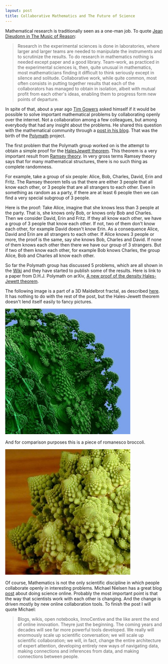```yaml
---
layout: post
title: Collaborative Mathematics and The Future of Science
---
```


<p>
Mathematical research is traditionally seen as a one-man job. To quote
<a href="http://books.google.com/books?id=lQosnIw05dYC">
  Jean Dieudonn in The Music of Reason</a>:
</p>


> Research in the experimental sciences is done in laboratories, where
> larger and larger teams are needed to manipulate the instruments and to
> scrutinize the results. To do research in mathematics nothing is needed
> except paper and a good library. Team-work, as practiced in the
> experimental sciences is, then, quite unusual in mathematics, most
> mathematicians finding it difficult to think seriously except in silence
> and solitude. Collaborative work, while quite common, most often
> consists in putting together results that each of the collaborators
> has managed to obtain in isolation, albeit with mutual profit from
> each other's ideas, enabling them to progress form new points of
> departure.



<p>
In spite of that, about a year ago
<a href="http://en.wikipedia.org/wiki/Timothy_Gowers">Tim Gowers</a>
asked himself if it would be possible to solve important mathematical
problems by collaborating openly over the internet. Not a collaboration
among a few colleagues, but among everybody that had any insight about
the problems. He shared this question with the mathematical community
through a
<a href="http://gowers.wordpress.com/2009/01/27/is-massively-collaborative-mathematics-possible/">
  post in his blog</a>.
That was the birth of the
<a href="http://polymathprojects.org/">Polymath</a> project.
</p>


<p>
The first problem that the Polymath group worked on is the attempt to
obtain a simple proof for the
<a href="http://en.wikipedia.org/wiki/HalesJewett_theorem">
  HalesJewett theorem</a>. This theorem is a very important result
from <a href="http://en.wikipedia.org/wiki/Ramsey_theory">
  Ramsey theory</a>. In very gross terms Ramsey theory says that
for many mathematical structures, there is no such thing as complete
randomness.
</p>


<p>
For example, take a group of six people: Alice, Bob, Charles, David,
Erin and Fritz. The Ramsey theorem tells us that there are either 3
people that all know each other, or 3 people that are all strangers to
each other. Even in something as random as a party, if there are
at least 6 people then we can find a very special subgroup of 3 people.
</p>


<p>
Here is the proof: Take Alice, imagine that she knows less than 3 people at the party. That is, she knows only Bob, or knows only
Bob and Charles. Then we consider David, Erin and Fritz. If they all
know each other, we have a group of 3 people that know each other.
If not, two of them don't know each other, for example David doesn't
know Erin. As a consequence Alice, David and Erin are all strangers
to each other.
If Alice knows 3 people or more, the proof is the same, say she knows
Bob, Charles and David. If none of them knows each other then there we
have our group of 3 strangers. But if two of them know each other, for
example Bob knows Charles, the group Alice, Bob and Charles all know
each other.
</p>

<p>
So far the Polymath group has discussed 5 problems, which are all
shown in the
<a href="http://michaelnielsen.org/polymath1/index.php?title=Main_Page"wiki>
  Wiki</a>
and they have started to publish some of the results. Here is link to
a paper from D.H.J. Polymath on arXiv,
<a href="http://arxiv.org/abs/0910.3926">
  A new proof of the density Hales-Jewett theorem</a>.
</p>


<p>
The following image is a part of a 3D Maldelbrot
fractal, as described
<a href="http://www.skytopia.com/project/fractal/mandelbulb.html">
  here</a>.
It has nothing to do with the rest of the post, but the Hales-Jewett
theorem doesn't lend itself easily to fancy pictures.
</p>

<img src="/images/3d-fractal.jpg" alt="Maldelbulb 3D fractal" />

<p>
And for comparison purposes this is a piece of romanesco broccoli.

</p>
<img src="/images/romanesco-broccoli.jpg" alt="Romanesco broccoli" />


<p>
Of course, Mathematics is not the only scientific discipline in which
people collaborate openly in interesting problems. Michael Nielsen has
a great blog
<a href="http://michaelnielsen.org/blog/doing-science-online/">
  post</a> about doing science online. Probably the most important point
is that the way that scientists work with each other is changing.
And the change is driven mostly by new online collaboration tools. To
finish the post I will quote Michael:
</p>


> Blogs, wikis, open notebooks, InnoCentive and the like arent the end of
> online innovation. Theyre just the beginning. The coming years and
> decades will see far more powerful tools developed. We really will
> enormously scale up scientific conversation; we will scale up scientific
> collaboration; we will, in fact, change the entire architecture of
> expert attention, developing entirely new ways of navigating data,
> making connections and inferences from data, and making connections
> between people.

